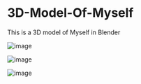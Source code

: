 # 3D-Model-Of-Myself
This is a 3D model of Myself in Blender

![image](https://user-images.githubusercontent.com/59677865/180618074-b73e2abc-3ad2-43d6-aa26-951fd8836502.png)

![image](https://user-images.githubusercontent.com/59677865/180618085-f71a1926-e24c-4ec4-8aa9-de34371e5940.png)


![image](https://user-images.githubusercontent.com/59677865/180618104-c7061161-4428-4231-9ca9-030bcba0aa10.png)

